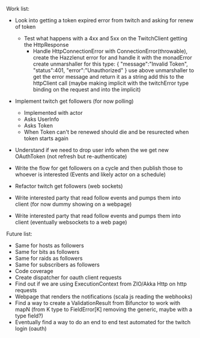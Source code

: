 Work list:

- Look into getting a token expired error from twitch and asking for renew of token
    - Test what happens with a 4xx and 5xx on the TwitchClient getting the HttpResponse
        - Handle HttpConnectionError with ConnectionError(throwable), 
            create the Hazzlenut error for and handle it with the monadError
            create unmarshaller for this type: {
                                                 "message":"Invalid Token",
                                                 "status":401,
                                                 "error":"Unauthorized"
                                               }
            use above unmarshaller to get the error message and return it as a string
            add this to the httpClient call (maybe making implicit with the twitchError type binding on the request and
            into the implicit)

- Implement twitch get followers (for now polling)
    - Implemented with actor
    - Asks UserInfo
    - Asks Token
    - When Token can't be renewed should die and be resurected when token starts again
- Understand if we need to drop user info when the we get new OAuthToken (not refresh but re-authenticate)
- Write the flow for get followers on a cycle and then publish those to whoever is interested (Events and likely actor on a schedule)
- Refactor twitch get followers (web sockets)
- Write interested party that read follow events and pumps them into client (for now dummy showing on a webpage)
- Write interested party that read follow events and pumps them into client (eventually websockets to a web page)


Future list:

- Same for hosts as followers
- Same for bits as followers
- Same for raids as followers
- Same for subscribers as followers
- Code coverage
- Create dispatcher for oauth client requests
- Find out if we are using ExecutionContext from ZIO/Akka Http on http requests
- Webpage that renders the notifications (scala js reading the webhooks)
- Find a way to create a ValidationResult from Bifunctor to work with mapN (from K type to FieldError[K] removing the generic, maybe with a type field?)
- Eventually find a way to do an end to end test automated for the twitch login (oauth)
